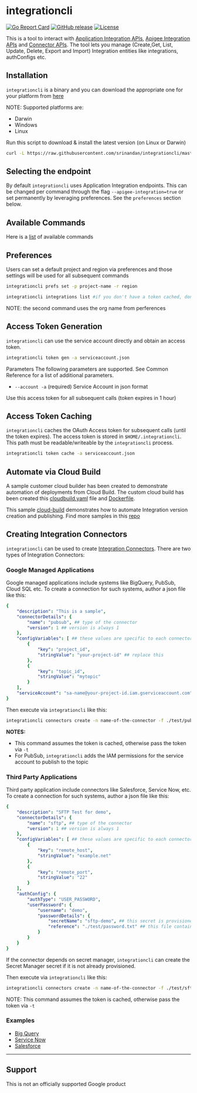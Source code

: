 # integrationcli

[![Go Report Card](https://goreportcard.com/badge/github.com/srinandan/integrationcli)](https://goreportcard.com/report/github.com/srinandan/integrationcli)
[![GitHub release](https://img.shields.io/github/v/release/srinandan/integrationcli)](https://github.com/srinandan/integrationcli/releases)
[![License](https://img.shields.io/badge/License-Apache%202.0-blue.svg)](https://opensource.org/licenses/Apache-2.0)

This is a tool to interact with [Application Integration APIs](https://cloud.google.com/application-integration/docs/reference/rest), [Apigee Integration APIs](https://cloud.google.com/apigee/docs/api-platform/integration/reference/rest) and [Connector APIs](https://cloud.google.com/integration-connectors/docs/reference/rest). The tool lets you manage (Create,Get, List, Update, Delete, Export and Import) Integration entities like integrations, authConfigs etc. 

## Installation

`integrationcli` is a binary and you can download the appropriate one for your platform from [here](https://github.com/srinandan/integrationcli/releases)

NOTE: Supported platforms are:

* Darwin
* Windows
* Linux

Run this script to download & install the latest version (on Linux or Darwin)

```sh
curl -L https://raw.githubusercontent.com/srinandan/integrationcli/master/downloadLatest.sh | sh -
```

## Selecting the endpoint

By default `integrationcli` uses Application Integration endpoints. This can be changed per command through the flag `--apigee-integration=true` or set permanently by leveraging preferences. See the `preferences` section below.

## Available Commands

Here is a [list](./docs/integrationcli.md) of available commands

## Preferences

Users can set a default project and region via preferences and those settings will be used for all subsequent commands

```bash
integrationcli prefs set -p project-name -r region

integrationcli integrations list #if you don't have a token cached, don't forget to include -t
```

NOTE: the second command uses the org name from perferences

## Access Token Generation

`integrationcli` can use the service account directly and obtain an access token.

```bash
integrationcli token gen -a serviceaccount.json 
```

Parameters
The following parameters are supported. See Common Reference for a list of additional parameters.

* `--account -a` (required) Service Account in json format

Use this access token for all subsequent calls (token expires in 1 hour)

## Access Token Caching

`integrationcli` caches the OAuth Access token for subsequent calls (until the token expires). The access token is stored in `$HOME/.integrationcli`. This path must be readable/writeable by the `integrationcli` process.

```bash
integrationcli token cache -a serviceaccount.json
```

## Automate via Cloud Build

A sample customer cloud builder has been created to demonstrate automation of deployments from Cloud Build. The custom cloud build has been created this [cloudbuild.yaml](./cloud-builder.yaml) file and [Dockerfile](./Dockerfile.builder). 

This sample [cloud-build](./test/cloudbuild.yaml) demonstrates how to automate Integration version creation and publishing. Find more samples in this [repo](https://github.com/srinandan/integration-cicd)

## Creating Integration Connectors

`integrationcli` can be used to create [Integration Connectors](https://cloud.google.com/integration-connectors/docs). There are two types of Integration Connectors:

### Google Managed Applications

Google managed applications include systems like BigQuery, PubSub, Cloud SQL etc. To create a connection for such systems, author a json file like this:

```yaml
{
    "description": "This is a sample",
    "connectorDetails": {
        "name": "pubsub", ## type of the connector
        "version": 1 ## version is always 1
    },
    "configVariables": [ ## these values are specific to each connector type. this example is for pubsub
        {
            "key": "project_id",
            "stringValue": "your-project-id" ## replace this 
        },
        {
            "key": "topic_id",
            "stringValue": "mytopic"
        }
    ],    
    "serviceAccount": "sa-name@your-project-id.iam.gserviceaccount.com" ## replace this with a SA that has access to the application
}
```

Then execute via `integrationcli` like this:

```sh
integrationcli connectors create -n name-of-the-connector -f ./test/pub_sub_connection.json
```

**NOTES:** 

* This command assumes the token is cached, otherwise pass the token via `-t`
* For PubSub, `integrationcli` adds the IAM permissions for the service account to publish to the topic

### Third Party Applications

Third party application include connectors like Salesforce, Service Now, etc. To create a connection for such systems, author a json file like this:

```yaml
{
    "description": "SFTP Test for demo",
    "connectorDetails": {
        "name": "sftp", ## type of the connector
        "version": 1 ## version is always 1
    },    
    "configVariables": [ ## these values are specific to each connector type. this example is for sftp
        {
            "key": "remote_host",
            "stringValue": "example.net"
        },
        {
            "key": "remote_port",
            "stringValue": "22"
        }
    ],
    "authConfig": {
        "authType": "USER_PASSWORD",
        "userPassword": {
            "username": "demo",
            "passwordDetails": {
                "secretName": "sftp-demo", ## this secret is provisioned if it doesn't already exist
                "reference": "./test/password.txt" ## this file contains the data/contents to put in secret manager
            }
        }
    }
}
```

If the connector depends on secret manager, `integrationcli` can create the Secret Manager secret if it is not already provisioned.

Then execute via `integrationcli` like this:

```sh
integrationcli connectors create -n name-of-the-connector -f ./test/sftp_connection.json
```

NOTE: This command assumes the token is cached, otherwise pass the token via `-t`

### Examples

* [Big Query](./test/bq_connection.json)
* [Service Now](./test/servicenow_connection.json)
* [Salesforce](./test/salesforce_connections.json)

___

## Support

This is not an officially supported Google product